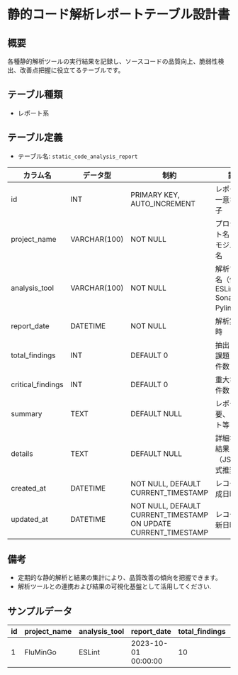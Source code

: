 # 静的コード解析レポートテーブル設計書

## 概要
各種静的解析ツールの実行結果を記録し、ソースコードの品質向上、脆弱性検出、改善点把握に役立てるテーブルです。

## テーブル種類
- レポート系

## テーブル定義
- テーブル名: `static_code_analysis_report`

| カラム名              | データ型      | 制約                                      | 説明                                                     |
|-----------------------|---------------|-------------------------------------------|----------------------------------------------------------|
| id                    | INT           | PRIMARY KEY, AUTO_INCREMENT               | レポートの一意な識別子                                     |
| project_name          | VARCHAR(100)  | NOT NULL                                  | プロジェクト名またはモジュール名                           |
| analysis_tool         | VARCHAR(100)  | NOT NULL                                  | 解析ツール名（例: ESLint, SonarQube, Pylint等）             |
| report_date           | DATETIME      | NOT NULL                                  | 解析実施日時                                             |
| total_findings        | INT           | DEFAULT 0                                 | 抽出された課題・警告件数                                   |
| critical_findings     | INT           | DEFAULT 0                                 | 重大な問題件数                                           |
| summary               | TEXT          | DEFAULT NULL                              | レポート概要、コメント等                                   |
| details               | TEXT          | DEFAULT NULL                              | 詳細な解析結果（JSON形式推奨）                             |
| created_at            | DATETIME      | NOT NULL, DEFAULT CURRENT_TIMESTAMP       | レコード作成日時                                         |
| updated_at            | DATETIME      | NOT NULL, DEFAULT CURRENT_TIMESTAMP ON UPDATE CURRENT_TIMESTAMP | レコード更新日時                         |

## 備考
- 定期的な静的解析と結果の集計により、品質改善の傾向を把握できます。
- 解析ツールとの連携および結果の可視化基盤として活用してください.

## サンプルデータ
| id | project_name | analysis_tool | report_date           | total_findings | created_at           |
|----|--------------|---------------|-----------------------|----------------|----------------------|
| 1  | FluMinGo     | ESLint        | 2023-10-01 00:00:00   | 10             | 2023-10-01 00:00:00  |
